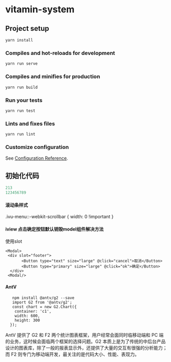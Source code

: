 # vitamin-system

## Project setup
```
yarn install
```

### Compiles and hot-reloads for development
```
yarn run serve
```

### Compiles and minifies for production
```
yarn run build
```

### Run your tests
```
yarn run test
```

### Lints and fixes files
```
yarn run lint
```

### Customize configuration
See [Configuration Reference](https://cli.vuejs.org/config/).

## 初始化代码



```js
213
123456789
```

#### 滚动条样式
.ivu-menu::-webkit-scrollbar { width: 0 !important }

#### iview 点击确定按钮默认销毁model组件解决方法
 使用slot 
 
 ```
 <Modal>
  <div slot="footer">
        <Button type="text" size="large" @click="cancel">取消</Button>
        <Button type="primary" size="large" @click="ok">确定</Button>
   </div>
  <Modal/>
  ```
####  AntV
```
   npm install @antv/g2 --save
   import G2 from '@antv/g2';
   const chart = new G2.Chart({
    container: 'c1',
    width: 600,
    height: 300
  });
```

  AntV 提供了 G2 和 F2 两个统计图表框架，用户经常会面同时临移动端和 PC 端的业务，这时候会面临两个框架的选择问题。G2 本质上是为了传统的中后台产品设计的图表库，除了一般的报表显示外，还提供了大量的交互有很强的分析能力；而 F2 则专门为移动端开发，最关注的是代码大小、性能、表现力。